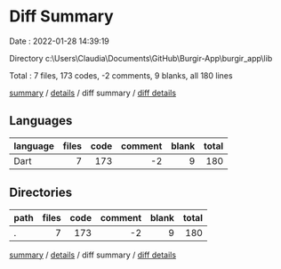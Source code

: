 # Diff Summary

Date : 2022-01-28 14:39:19

Directory c:\Users\Claudia\Documents\GitHub\Burgir-App\burgir_app\lib

Total : 7 files,  173 codes, -2 comments, 9 blanks, all 180 lines

[summary](results.md) / [details](details.md) / diff summary / [diff details](diff-details.md)

## Languages
| language | files | code | comment | blank | total |
| :--- | ---: | ---: | ---: | ---: | ---: |
| Dart | 7 | 173 | -2 | 9 | 180 |

## Directories
| path | files | code | comment | blank | total |
| :--- | ---: | ---: | ---: | ---: | ---: |
| . | 7 | 173 | -2 | 9 | 180 |

[summary](results.md) / [details](details.md) / diff summary / [diff details](diff-details.md)